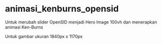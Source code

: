 # animasi_kenburns_opensid
Untuk merubah slider OpenSID menjadi Hero Image 100vh dan menerapkan animasi Ken-Burns 

Untuk gambar ukuran 1840px x 1170px

